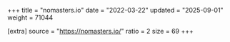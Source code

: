 +++
title = "nomasters.io"
date = "2022-03-22"
updated = "2025-09-01"
weight = 71044

[extra]
source = "https://nomasters.io/"
ratio = 2
size = 69
+++
